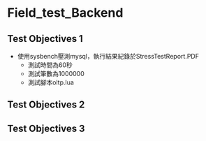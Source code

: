 # Field_test_Backend
## Test Objectives 1
* 使用sysbench壓測mysql，執行結果紀錄於StressTestReport.PDF
  * 測試時間為60秒
  * 測試筆數為1000000
  * 測試腳本oltp.lua

## Test Objectives 2

## Test Objectives 3
